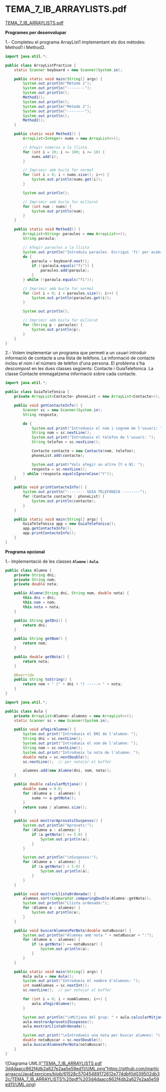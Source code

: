 # TEMA_7_IB_ARRAYLISTS.pdf

[TEMA_7_IB_ARRAYLISTS.pdf](TEMA_7_IB_ARRAYLISTS%20pdf%203d4daacc862f4db2a627e2aa5e59ed11/TEMA_7_IB_ARRAYLISTS.pdf)

************Programes per desenvolupar************

1.- Completeu el programa ArrayList1 implementant els dos mètodes: Method1 i
Method2.

```java
import java.util.*;

public class ArrayListPractice {
    static Scanner keyboard = new Scanner(System.in);

    public static void main(String[] args) {
        System.out.println("Mètode 1");
        System.out.println("--------");
        System.out.println();
        Method1();
        System.out.println();
        System.out.println("Mètode 2");
        System.out.println("--------");
        System.out.println();
        Method2();
    }

    public static void Method1() {
        ArrayList<Integer> nums = new ArrayList<>();

        // Afegir números a la llista
        for (int i = 10; i <= 100; i += 10) {
            nums.add(i);
        }

        // Imprimir amb bucle for normal
        for (int i = 0; i < nums.size(); i++) {
            System.out.println(nums.get(i));
        }

        System.out.println();

        // Imprimir amb bucle for millorat
        for (int num : nums) {
            System.out.println(num);
        }
    }

    public static void Method2() {
        ArrayList<String> paraules = new ArrayList<>();
        String paraula;

        // Afegir paraules a la llista
        System.out.println("Introduïu paraules. Escrigui 'fi' per acabar.");
        do {
            paraula = keyboard.next();
            if (!paraula.equals("fi")) {
                paraules.add(paraula);
            }
        } while (!paraula.equals("fi"));

        // Imprimir amb bucle for normal
        for (int i = 0; i < paraules.size(); i++) {
            System.out.println(paraules.get(i));
        }

        System.out.println();

        // Imprimir amb bucle for millorat
        for (String p : paraules) {
            System.out.println(p);
        }
    }
}
```

2.- Volem implementar un programa que permeti a un usuari introduir informació de
contacte a una llista de telèfons. La informació de contacte inclou el nom i el número de
telèfon d'una persona. El problema s'ha descompost en les dues classes següents:
Contacte i GuiaTelefonica. La classe Contacte emmagatzema informació sobre cada
contacte.

```java
import java.util.*;

public class GuiaTelefonica {
    private ArrayList<Contacte> phoneList = new ArrayList<Contacte>();

    public void getContacteInfo() {
        Scanner sc = new Scanner(System.in);
        String resposta;

        do {
            System.out.print("Introdueix el nom i cognom de l'usuari: ");
            String nom = sc.nextLine();
            System.out.print("Introdueix el telèfon de l'usuari: ");
            String telefon = sc.nextLine();

            Contacte contacte = new Contacte(nom, telefon);
            phoneList.add(contacte);

            System.out.print("Vols afegir un altre [Y o N]: ");
            resposta = sc.nextLine();
        } while (resposta.equalsIgnoreCase("Y"));
    }

    public void printContacteInfo() {
        System.out.println("-------- GUIA TELEFONICA --------");
        for (Contacte contacte : phoneList) {
            System.out.println(contacte);
        }
    }

    public static void main(String[] args) {
        GuiaTelefonica app = new GuiaTelefonica();
        app.getContacteInfo();
        app.printContacteInfo();
    }
}
```

**Programa opcional**

1.- Implementació de les classes **`Alumne`** i **`Aula`**.

```java
public class Alumne {
    private String dni;
    private String nom;
    private double nota;

    public Alumne(String dni, String nom, double nota) {
        this.dni = dni;
        this.nom = nom;
        this.nota = nota;
    }

    public String getDni() {
        return dni;
    }

    public String getNom() {
        return nom;
    }

    public double getNota() {
        return nota;
    }

    @Override
    public String toString() {
        return nom + " (" + dni + ") -----> " + nota;
    }
}
```

```java
import java.util.*;

public class Aula {
    private ArrayList<Alumne> alumnes = new ArrayList<>();
    static Scanner sc = new Scanner(System.in);

    public void afegirAlumne() {
        System.out.print("Introdueix el DNI de l'alumne: ");
        String dni = sc.nextLine();
        System.out.print("Introdueix el nom de l'alumne: ");
        String nom = sc.nextLine();
        System.out.print("Introdueix la nota de l'alumne: ");
        double nota = sc.nextDouble();
        sc.nextLine();  // per netejar el buffer

        alumnes.add(new Alumne(dni, nom, nota));
    }

    public double calcularMitjana() {
        double suma = 0.0;
        for (Alumne a : alumnes) {
            suma += a.getNota();
        }
        return suma / alumnes.size();
    }

    public void mostrarAprovatsISuspesos() {
        System.out.println("Aprovats:");
        for (Alumne a : alumnes) {
            if (a.getNota() >= 5.0) {
                System.out.println(a);
            }
        }

        System.out.println("\nSuspesos:");
        for (Alumne a : alumnes) {
            if (a.getNota() < 5.0) {
                System.out.println(a);
            }
        }
    }

    public void mostrarLlistaOrdenada() {
        alumnes.sort(Comparator.comparingDouble(Alumne::getNota));
        System.out.println("Llista ordenada:");
        for (Alumne a : alumnes) {
            System.out.println(a);
        }
    }

    public void buscarAlumnesPerNota(double notaBuscar) {
        System.out.println("Alumnes amb nota " + notaBuscar + ":");
        for (Alumne a : alumnes) {
            if (a.getNota() == notaBuscar) {
                System.out.println(a);
            }
        }
    }

    public static void main(String[] args) {
        Aula aula = new Aula();
        System.out.print("Introdueix el nombre d'alumnes: ");
        int numAlumnes = sc.nextInt();
        sc.nextLine();  // per netejar el buffer

        for (int i = 0; i < numAlumnes; i++) {
            aula.afegirAlumne();
        }

        System.out.println("\nMitjana del grup: " + aula.calcularMitjana());
        aula.mostrarAprovatsISuspesos();
        aula.mostrarLlistaOrdenada();

        System.out.print("\nIntrodueix una nota per buscar alumnes: ");
        double notaBuscar = sc.nextDouble();
        aula.buscarAlumnesPerNota(notaBuscar);
    }
}
```
![Diagrama UML](["TEMA_7_IB_ARRAYLISTS pdf 3d4daacc862f4db2a627e2aa5e59ed11/UML.png"](https://github.com/marticarrasco/JavaExercices/blob/61528c57045489172612e774dbf0d039502db32c/TEMA_7_IB_ARRAYLISTS%20pdf%203d4daacc862f4db2a627e2aa5e59ed11/UML.png)https://github.com/marticarrasco/JavaExercices/blob/61528c57045489172612e774dbf0d039502db32c/TEMA_7_IB_ARRAYLISTS%20pdf%203d4daacc862f4db2a627e2aa5e59ed11/UML.png)
